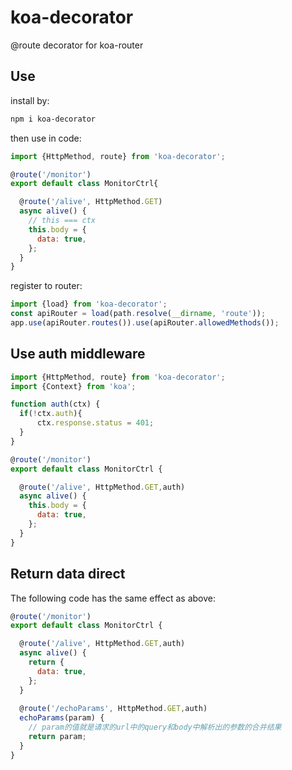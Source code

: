 # koa-decorator
@route decorator for koa-router

## Use
install by:
```bash
npm i koa-decorator
```
then use in code:
```js
import {HttpMethod, route} from 'koa-decorator';

@route('/monitor')
export default class MonitorCtrl{

  @route('/alive', HttpMethod.GET)
  async alive() {
    // this === ctx
    this.body = {
      data: true,
    };
  }
}
```
register to router:
```js
import {load} from 'koa-decorator';
const apiRouter = load(path.resolve(__dirname, 'route'));
app.use(apiRouter.routes()).use(apiRouter.allowedMethods());
```

## Use auth middleware
```js
import {HttpMethod, route} from 'koa-decorator';
import {Context} from 'koa';

function auth(ctx) {
  if(!ctx.auth){
      ctx.response.status = 401;
  }
}

@route('/monitor')
export default class MonitorCtrl {

  @route('/alive', HttpMethod.GET,auth)
  async alive() {
    this.body = {
      data: true,
    };
  }
}
```

## Return data direct
The following code has the same effect as above:
```js
@route('/monitor')
export default class MonitorCtrl {

  @route('/alive', HttpMethod.GET,auth)
  async alive() {
    return {
      data: true,
    };
  }
  
  @route('/echoParams', HttpMethod.GET,auth)
  echoParams(param) {
    // param的值就是请求的url中的query和body中解析出的参数的合并结果
    return param;
  }
}
```
